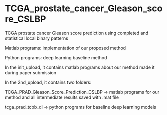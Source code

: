 # TCGA_prostate_cancer_Gleason_score_CSLBP
TCGA prostate cancer Gleason score prediction using completed and statistical local binary patterns 

Matlab programs: implementation of our proposed method

Python programs: deep learning baseline method


In the init_upload, it contains matlab programs about our method made it during paper submission

In the 2nd_upload, it contains two folders:

TCGA_PRAD_Gleason_Score_Prediction_CSLBP -> matlab programs for our method and all intermediate results saved with .mat file

tcga_prad_tcbb_dl -> python programs for baseline deep learning models 
